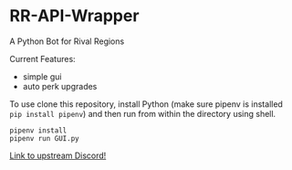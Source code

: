 # RR-API-Wrapper
A Python Bot for Rival Regions

Current Features:
- simple gui
- auto perk upgrades

To use clone this repository, install Python (make sure pipenv is installed `pip install pipenv`) and then run from within the directory using shell.
```
pipenv install
pipenv run GUI.py
```

[Link to upstream Discord!](https://discord.gg/6fzHtJM)

